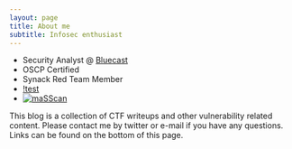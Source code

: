```yaml
---
layout: page
title: About me
subtitle: Infosec enthusiast 
---
```


- Security Analyst @ [Bluecast](https://bluecast.tech/)
- OSCP Certified
- Synack Red Team Member
- [!test](https://cdn.sstatic.net/Sites/security/Img/logo.svg?v=f9d04c44487b)
- [ ![maSScan](https://www.hackthebox.eu/badge/image/94996)](https://www.hackthebox.eu/home/users/profile/94996)


This blog is a collection of CTF writeups and other vulnerability related content. Please contact me by twitter or e-mail if you have any questions. Links can be found on the bottom of this page.
